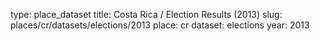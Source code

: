 type: place_dataset
title: Costa Rica / Election Results (2013)
slug: places/cr/datasets/elections/2013
place: cr
dataset: elections
year: 2013
